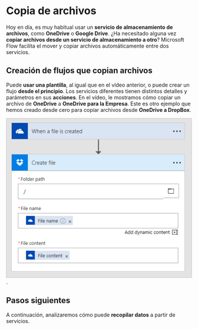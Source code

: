 # <a name="copy-files"></a>Copia de archivos
Hoy en día, es muy habitual usar un **servicio de almacenamiento de archivos**, como **OneDrive** o **Google Drive**.  ¿Ha necesitado alguna vez **copiar archivos desde un servicio de almacenamiento a otro**?  Microsoft Flow facilita el mover y copiar archivos automáticamente entre dos servicios.

## <a name="creating-flows-that-copy-files"></a>Creación de flujos que copian archivos
Puede **usar una plantilla**, al igual que en el vídeo anterior, o puede crear un flujo **desde el principio**.  Los servicios diferentes tienen distintos detalles y parámetros en sus **acciones**.  En el vídeo, le mostramos cómo copiar un archivo de **OneDrive** a **OneDrive para la Empresa**.  Este es otro ejemplo que hemos creado desde cero para copiar archivos desde **OneDrive a DropBox**.

![OneDrive a DropBox](./media/learning-copy-files/onedrive-to-dropbox.png).

## <a name="next-steps"></a>Pasos siguientes
A continuación, analizaremos cómo puede **recopilar datos** a partir de servicios.

